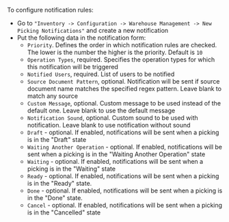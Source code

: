 To configure notification rules:

* Go to `"Inventory -> Configuration -> Warehouse Management -> New Picking Notifications"` and create a new notification
* Put the following data in the notification form:
  * `Priority`. Defines the order in which notification rules are checked. The lower is the number the higher is the priority. Default is `10`
  * `Operation Types`, required. Specifies the operation types for which this notification will be triggered
  * `Notified Users`, required. List of users to be notified
  * `Source Document Pattern`, optional. Notification will be sent if source document name matches the specified regex pattern. Leave blank to match any source
  * `Custom Message`, optional. Custom message to be used instead of the default one. Leave blank to use the default message
  * `Notification Sound`, optional. Custom sound to be used with notification. Leave blank to use notification without sound
  * `Draft` - optional. If enabled, notifications will be sent when a picking is in the "Draft" state
  * `Waiting Another Operation` - optional.  If enabled, notifications will be sent when a picking is in the "Waiting Another Operation" state
  * `Waiting` - optional. If enabled, notifications will be sent when a picking is in the "Waiting" state
  * `Ready` - optional. If enabled, notifications will be sent when a picking is in the "Ready" state.
  * `Done` - optional. If enabled, notifications will be sent when a picking is in the "Done" state.
  * `Cancel` - optional. If enabled, notifications will be sent when a picking is in the "Cancelled" state
